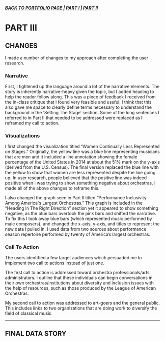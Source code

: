 ##### [**BACK TO PORTFOLIO PAGE**](/portfoliopage_main.md) | [**PART I**](/final_project_I_GarrettM.md) | [**PART II**](/final_project_II_GarrettM.md)


# PART III

## CHANGES
I made a number of changes to my approach after completing the user research.

### **Narrative**
First, I tightened up the language around a lot of the narrative elements. The story is inherently narrative-heavy given the topic, but I added heading to help the reader follow along. This was a piece of feedback I received from the in-class critique that I found very feasible and useful. I think that this also gave me space to clearly define terms necessary to understand the background in the ‘Setting The Stage’ section. Some of the long sentences I referred to in Part II that needed to be addressed were replaced as I reframed my call to action. 


### **Visualizations**
I first changed the visualization titled “Women Continually Less Represented on Stages.” Originally, the yellow line was a blue line representing musicians that are men and it included a line annotation showing the female percentage of the United States in 2014 at about the 51% mark on the y-axis (derived from the U.S. Census). The final version replaced the blue line with the yellow to show that women are less represented despite the line going up. In user research, people believed that the positive line was indeed positive when I was trying to show something negative about orchestras. I made all of the above changes to reframe this. 

I also changed the graph seen in Part II titled “Performance Inclusivity Among America's Largest Orchestras.” This graph is included in the “Heading In The Right Direction” section yet it appeared to show something negative, as the blue bars overtook the pink bars and shifted the narrative. To fix this I took away blue bars (which represented music performed by male composers), and changed the x-axis, y-axis, and titles to represent the new data I pulled in. I used data from two sources about performance season repertoire performed by twenty of America’s largest orchestras. 


### **Call To Action**
The users identified a few target audiences which persuaded me to implement two call to actions instead of just one.

The first call to action is addressed toward orchestra professionals/arts administrators. I outline that these individuals can begin conversations in their own orchestras/institutions about diversity and inclusion issues with the help of resources, such as those produced by the League of American Orchestras. 

My second call to action was addressed to art-goers and the general public. This includes links to two organizations that are doing work to diversify the field of classical music. 

---

## FINAL DATA STORY
